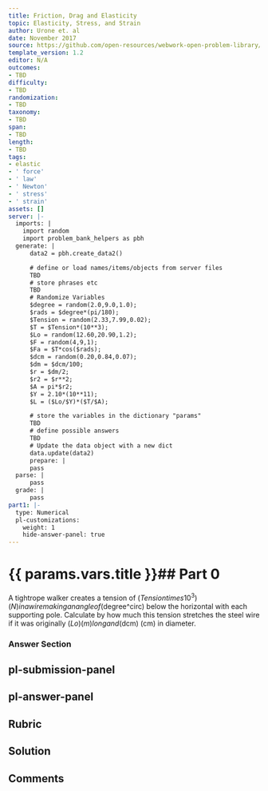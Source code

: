 ```yaml
---
title: Friction, Drag and Elasticity
topic: Elasticity, Stress, and Strain
author: Urone et. al
date: November 2017
source: https://github.com/open-resources/webwork-open-problem-library/tree/master/Contrib/BrockPhysics/College_Physics_Urone/5.Friction_Drag_and_Elasticity/5-03.Elasticity.Stress_and_Strain/NU_U17_05_03_015.pg
template_version: 1.2
editor: N/A
outcomes:
- TBD
difficulty:
- TBD
randomization:
- TBD
taxonomy:
- TBD
span:
- TBD
length:
- TBD
tags:
- elastic
- ' force'
- ' law'
- ' Newton'
- ' stress'
- ' strain'
assets: []
server: |-
  imports: |
    import random
    import problem_bank_helpers as pbh
  generate: |
      data2 = pbh.create_data2()

      # define or load names/items/objects from server files
      TBD
      # store phrases etc
      TBD
      # Randomize Variables
      $degree = random(2.0,9.0,1.0);
      $rads = $degree*(pi/180);
      $Tension = random(2.33,7.99,0.02);
      $T = $Tension*(10**3);
      $Lo = random(12.60,20.90,1.2);
      $F = random(4,9,1);
      $Fa = $T*cos($rads);
      $dcm = random(0.20,0.84,0.07);
      $dm = $dcm/100;
      $r = $dm/2;
      $r2 = $r**2;
      $A = pi*$r2;
      $Y = 2.10*(10**11);
      $L = ($Lo/$Y)*($T/$A);

      # store the variables in the dictionary "params"
      TBD
      # define possible answers
      TBD
      # Update the data object with a new dict
      data.update(data2)
      prepare: |
      pass
  parse: |
      pass
  grade: |
      pass
part1: |-
  type: Numerical
  pl-customizations:
    weight: 1
    hide-answer-panel: true
---
```


# {{ params.vars.title }}## Part 0 
A tightrope walker creates a tension of ($Tension times 10^3) (N) in a wire making an angle of ($degree^circ) below the horizontal with each supporting pole. Calculate by how much this tension stretches the steel wire if it was originally ($Lo) (m) long and ($dcm) (cm) in diameter. 


### Answer Section 


## pl-submission-panel 


## pl-answer-panel 


## Rubric 


## Solution 


## Comments 


